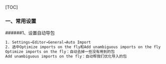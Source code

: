 [TOC]

### 一、常用设置

######1、设置自动导包

```xml
1. Settings→Editor→General→Auto Import
2. 选中Optimize imports on the fly和Add unambiguous imports on the fly
Optimize imports on the fly：自动去掉一些没有用到的包
Add unambiguous imports on the fly：自动帮我们优化导入的包
```

